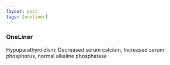```yaml
---
layout: post
tags: [oneliner]
---
```



### OneLiner

Hypoparathyroidism: Decreased serum calcium, Increased serum phosphorus, normal alkaline phosphatase
